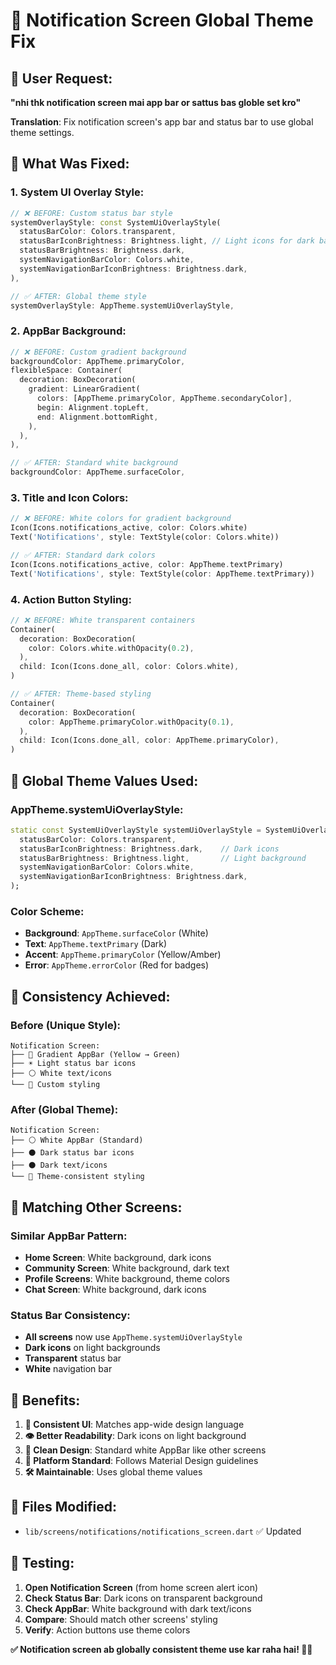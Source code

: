 # 🎨 Notification Screen Global Theme Fix

## 🎯 User Request:
**"nhi thk notification screen mai app bar or sattus bas globle set kro"**

**Translation**: Fix notification screen's app bar and status bar to use global theme settings.

## 🔧 What Was Fixed:

### **1. System UI Overlay Style:**
```dart
// ❌ BEFORE: Custom status bar style
systemOverlayStyle: const SystemUiOverlayStyle(
  statusBarColor: Colors.transparent,
  statusBarIconBrightness: Brightness.light, // Light icons for dark background
  statusBarBrightness: Brightness.dark,
  systemNavigationBarColor: Colors.white,
  systemNavigationBarIconBrightness: Brightness.dark,
),

// ✅ AFTER: Global theme style
systemOverlayStyle: AppTheme.systemUiOverlayStyle,
```

### **2. AppBar Background:**
```dart
// ❌ BEFORE: Custom gradient background
backgroundColor: AppTheme.primaryColor,
flexibleSpace: Container(
  decoration: BoxDecoration(
    gradient: LinearGradient(
      colors: [AppTheme.primaryColor, AppTheme.secondaryColor],
      begin: Alignment.topLeft,
      end: Alignment.bottomRight,
    ),
  ),
),

// ✅ AFTER: Standard white background
backgroundColor: AppTheme.surfaceColor,
```

### **3. Title and Icon Colors:**
```dart
// ❌ BEFORE: White colors for gradient background
Icon(Icons.notifications_active, color: Colors.white)
Text('Notifications', style: TextStyle(color: Colors.white))

// ✅ AFTER: Standard dark colors
Icon(Icons.notifications_active, color: AppTheme.textPrimary)
Text('Notifications', style: TextStyle(color: AppTheme.textPrimary))
```

### **4. Action Button Styling:**
```dart
// ❌ BEFORE: White transparent containers
Container(
  decoration: BoxDecoration(
    color: Colors.white.withOpacity(0.2),
  ),
  child: Icon(Icons.done_all, color: Colors.white),
)

// ✅ AFTER: Theme-based styling
Container(
  decoration: BoxDecoration(
    color: AppTheme.primaryColor.withOpacity(0.1),
  ),
  child: Icon(Icons.done_all, color: AppTheme.primaryColor),
)
```

## 🎯 Global Theme Values Used:

### **AppTheme.systemUiOverlayStyle:**
```dart
static const SystemUiOverlayStyle systemUiOverlayStyle = SystemUiOverlayStyle(
  statusBarColor: Colors.transparent,
  statusBarIconBrightness: Brightness.dark,    // Dark icons
  statusBarBrightness: Brightness.light,       // Light background
  systemNavigationBarColor: Colors.white,
  systemNavigationBarIconBrightness: Brightness.dark,
);
```

### **Color Scheme:**
- **Background**: `AppTheme.surfaceColor` (White)
- **Text**: `AppTheme.textPrimary` (Dark)
- **Accent**: `AppTheme.primaryColor` (Yellow/Amber)
- **Error**: `AppTheme.errorColor` (Red for badges)

## 🔄 Consistency Achieved:

### **Before (Unique Style):**
```
Notification Screen:
├── 🌈 Gradient AppBar (Yellow → Green)
├── ☀️ Light status bar icons
├── ⚪ White text/icons
└── 🎨 Custom styling
```

### **After (Global Theme):**
```
Notification Screen:
├── ⚪ White AppBar (Standard)
├── ⚫ Dark status bar icons
├── ⚫ Dark text/icons
└── 🎨 Theme-consistent styling
```

## 📱 Matching Other Screens:

### **Similar AppBar Pattern:**
- **Home Screen**: White background, dark icons
- **Community Screen**: White background, dark text
- **Profile Screens**: White background, theme colors
- **Chat Screen**: White background, dark icons

### **Status Bar Consistency:**
- **All screens** now use `AppTheme.systemUiOverlayStyle`
- **Dark icons** on light backgrounds
- **Transparent** status bar
- **White** navigation bar

## 🎉 Benefits:

1. **🔄 Consistent UI**: Matches app-wide design language
2. **👁️ Better Readability**: Dark icons on light background
3. **🎨 Clean Design**: Standard white AppBar like other screens
4. **📱 Platform Standard**: Follows Material Design guidelines
5. **🛠️ Maintainable**: Uses global theme values

## 📁 Files Modified:
- `lib/screens/notifications/notifications_screen.dart` ✅ Updated

## 🧪 Testing:
1. **Open Notification Screen** (from home screen alert icon)
2. **Check Status Bar**: Dark icons on transparent background
3. **Check AppBar**: White background with dark text/icons
4. **Compare**: Should match other screens' styling
5. **Verify**: Action buttons use theme colors

**✅ Notification screen ab globally consistent theme use kar raha hai! 🎨✨** 